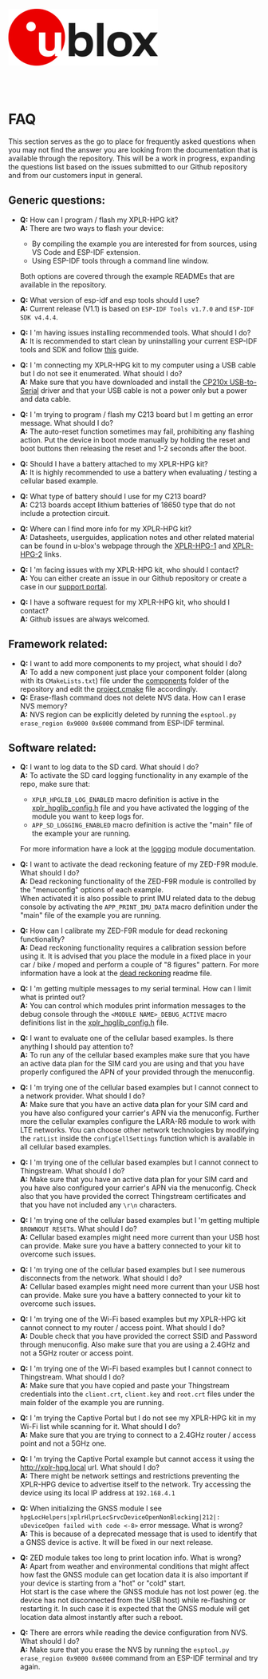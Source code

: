 ![u-blox](./../media/shared/logos/ublox_logo.jpg)

<br>
<br>

# FAQ
This section serves as the go to place for frequently asked questions when you may not find the answer you are looking from the documentation that is available through the repository. This will be a work in progress, expanding the questions list based on the issues submitted to our Github repository and from our customers input in general.

## Generic questions:<br>
- **Q:** How can I program / flash my XPLR-HPG kit?<br>
  **A:** There are two ways to flash your device:
    - By compiling the example you are interested for from sources, using VS Code and ESP-IDF extension.
    - Using ESP-IDF tools through a command line window.

    Both options are covered through the example READMEs that are available in the repository.
- **Q:** What version of esp-idf and esp tools should I use?<br>
  **A:** Current release (V1.1) is based on `ESP-IDF Tools v1.7.0` and `ESP-IDF SDK v4.4.4`.
- **Q:** I 'm having issues installing recommended tools. What should I do?<br>
  **A:** It is recommended to start clean by uninstalling your current ESP-IDF tools and SDK and follow [this](https://content.u-blox.com/sites/default/files/documents/XPLR-HPG_Required_Software_App_Note_UBX-23008217.pdf) guide.
- **Q:** I 'm connecting my XPLR-HPG kit to my computer using a USB cable but I do not see it enumerated. What should I do?<br>
  **A:** Make sure that you have downloaded and install the [CP210x USB-to-Serial](https://www.silabs.com/developers/usb-to-uart-bridge-vcp-drivers?tab=downloads) driver and that your USB cable is not a power only but a power and data cable.
- **Q:** I 'm trying to program / flash my C213 board but I m getting an error message. What should I do?<br>
  **A:** The auto-reset function sometimes may fail, prohibiting any flashing action. Put the device in boot mode manually by holding the reset and boot buttons then releasing the reset and 1-2 seconds after the boot.
- **Q:** Should I have a battery attached to my XPLR-HPG kit?<br>
  **A:** It is highly recommended to use a battery when evaluating / testing a cellular based example.
- **Q:** What type of battery should I use for my C213 board?<br>
  **A:** C213 boards accept lithium batteries of 18650 type that do not include a protection circuit.
- **Q:** Where can I find more info for my XPLR-HPG kit?<br>
  **A:** Datasheets, userguides, application notes and other related material can be found in u-blox's webpage through the [XPLR-HPG-1](https://www.u-blox.com/en/product/xplr-hpg-1) and [XPLR-HPG-2](https://www.u-blox.com/en/product/xplr-hpg-2) links.
- **Q:** I 'm facing issues with my XPLR-HPG kit, who should I contact?<br>
  **A:** You can either create an issue in our Github repository or create a case in our [support portal](https://portal.u-blox.com/s/).
- **Q:** I have a software request for my XPLR-HPG kit, who should I contact?<br>
  **A:** Github issues are always welcomed.

## Framework related:<br>
- **Q:** I want to add more components to my project, what should I do?<br>
  **A:** To add a new component just place your component folder (along with its `CMakeLists.txt`) file under the [components](./../components/) folder of the repository and edit the [project.cmake](./../project.cmake) file accordingly.
- **Q:** Erase-flash command does not delete NVS data. How can I erase NVS memory?<br>
  **A:** NVS region can be explicitly deleted by running the `esptool.py erase_region 0x9000 0x6000` command from ESP-IDF terminal.

## Software related:<br>
- **Q:** I want to log data to the SD card. What should I do?<br>
  **A:** To activate the SD card logging functionality in any example of the repo, make sure that:
  - `XPLR_HPGLIB_LOG_ENABLED` macro definition is active in the [xplr_hpglib_config.h](./../components/hpglib/xplr_hpglib_cfg.h) file and you have activated the logging of the module you want to keep logs for.
  - `APP_SD_LOGGING_ENABLED` macro definition is active the "main" file of the example your are running.

  For more information have a look at the [logging](./../components/hpglib/src/log_service/README.md) module documentation.
- **Q:** I want to activate the dead reckoning feature of my ZED-F9R module. What should I do?<br>
  **A:** Dead reckoning functionality of the ZED-F9R module is controlled by the "menuconfig" options of each example.<br>
  When activated it is also possible to print IMU related data to the debug console by activating the `APP_PRINT_IMU_DATA` macro definition under the "main" file of the example you are running.
- **Q:** How can I calibrate my ZED-F9R module for dead reckoning functionality?<br>
  **A:** Dead reckoning functionality requires a calibration session before using it. It is advised that you place the module in a fixed place in your car / bike / moped and perform a couple of "8 figures" pattern. For more information have a look at the [dead reckoning](./README_dead_reckoning.md) readme file.
- **Q:** I 'm getting multiple messages to my serial terminal. How can I limit what is printed out?<br>
  **A:** You can control which modules print information messages to the debug console through the `<MODULE NAME>_DEBUG_ACTIVE` macro definitions list in the [xplr_hpglib_config.h](./../components/hpglib/xplr_hpglib_cfg.h) file.
- **Q:** I want to evaluate one of the cellular based examples. Is there anything I should pay attention to?<br>
  **A:** To run any of the cellular based examples make sure that you have an active data plan for the SIM card you are using and that you have properly configured the APN of your provided through the menuconfig.
- **Q:** I 'm trying one of the cellular based examples but I cannot connect to a network provider. What should I do?<br>
  **A:** Make sure that you have an active data plan for your SIM card and you have also configured your carrier's APN via the menuconfig. Further more the cellular examples configure the LARA-R6 module to work with LTE networks. You can choose other network technologies by modifying the `ratList` inside the `configCellSettings` function which is available in all cellular based examples.
- **Q:** I 'm trying one of the cellular based examples but I cannot connect to Thingstream. What should I do?<br>
  **A:** Make sure that you have an active data plan for your SIM card and you have also configured your carrier's APN via the menuconfig. Check also that you have provided the correct Thingstream certificates and that you have not included any `\r\n` characters.
- **Q:** I 'm trying one of the cellular based examples but I 'm getting multiple `BROWNOUT RESET`s. What should I do?<br>
  **A:** Cellular based examples might need more current than your USB host can provide. Make sure you have a battery connected to your kit to overcome such issues.
- **Q:** I 'm trying one of the cellular based examples but I see numerous disconnects from the network. What should I do?<br>
  **A:** Cellular based examples might need more current than your USB host can provide. Make sure you have a battery connected to your kit to overcome such issues.
- **Q:** I 'm trying one of the Wi-Fi based examples but my XPLR-HPG kit cannot connect to my router / access point. What should I do?<br>
  **A:** Double check that you have provided the correct SSID and Password through menuconfig. Also make sure that you are using a 2.4GHz and not a 5GHz router or access point. 
- **Q:** I 'm trying one of the Wi-Fi based examples but I cannot connect to Thingstream. What should I do?<br>
  **A:** Make sure that you have copied and paste your Thingstream credentials into the `client.crt`, `client.key` and `root.crt` files under the main folder of the example you are running.
- **Q:** I 'm trying the Captive Portal but I do not see my XPLR-HPG kit in my Wi-Fi list while scanning for it. What should I do?<br>
  **A:** Make sure that you are trying to connect to a 2.4GHz router / access point and not a 5GHz one.
- **Q:** I 'm trying the Captive Portal example but cannot access it using the http://xplr-hpg.local url. What should I do?<br>
  **A:** There might be network settings and restrictions preventing the XPLR-HPG device to advertise itself to the network. Try accessing the device using its local IP address at `192.168.4.1 `
- **Q:** When initializing the GNSS module I see `hpgLocHelpers|xplrHlprLocSrvcDeviceOpenNonBlocking|212|: uDeviceOpen failed with code <-8>` error message. What is wrong?<br>
  **A:** This is because of a deprecated message that is used to identify that a GNSS device is active. It will be fixed in our next release.
- **Q:** ZED module takes too long to print location info. What is wrong?<br>
  **A:** Apart from weather and environmental conditions that might affect how fast the GNSS module can get location data it is also important if your device is starting from a "hot" or "cold" start.<br>
  Hot start is the case where the GNSS module has not lost power (eg. the device has not disconnected from the USB host) while re-flashing or restarting it. In such case it is expected that the GNSS module will get location data almost instantly after such a reboot.
- **Q:** There are errors while reading the device configuration from NVS. What should I do?<br>
  **A:** Make sure that you erase the NVS by running the `esptool.py erase_region 0x9000 0x6000` command from an ESP-IDF terminal and try again.